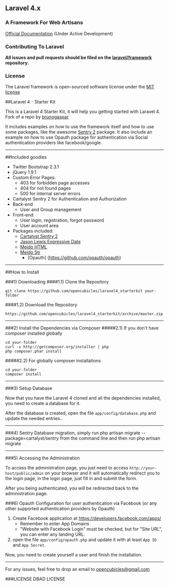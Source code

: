 ## Laravel 4.x

### A Framework For Web Artisans

[Official Documentation](http://four.laravel.com) (Under Active Development)

### Contributing To Laravel

**All issues and pull requests should be filed on the [laravel/framework](http://github.com/laravel/framework) repository.**

### License

The Laravel framework is open-sourced software license under the [MIT license](http://opensource.org/licenses/MIT)

##Laravel 4 - Starter Kit

This is a Laravel 4 Starter Kit, it will help you getting started with Laravel 4.  
Fork of a repo by [brunogaspar](https://github.com/brunogaspar/laravel4-starter-kit/)

It includes examples on how to use the framework itself and how to use some packages, like the awesome [Sentry 2](https://github.com/cartalyst/sentry) package. 
It also include an example on how to use Opauth package for authentication via Social authentication providers like facebook/google.

-----

##Included goodies

* Twitter Bootstrap 2.3.1
* jQuery 1.9.1
* Custom Error Pages:
	* 403 for forbidden page accesses
	* 404 for not found pages
	* 500 for internal server errors
* Cartalyst Sentry 2 for Authentication and Authorization
* Back-end
	* User and Group management
* Front-end
	* User login, registration, forgot password
	* User account area
* Packages included:
	* [Cartalyst Sentry 2](https://github.com/cartalyst/sentry)
	* [Jason Lewis Expressive Date](https://github.com/jasonlewis/expressive-date)
	* [Meido HTML](https://github.com/meido/html)
	* [Meido Str](https://github.com/meido/str)
        * [Opauth] (https://github.com/opauth/opauth)

-----

##How to Install

###1) Downloading
####1.1) Clone the Repository

	git clone https://github.com/opencubicles/laravel4_starterkit your-folder

####1.2) Download the Repository

	https://github.com/opencubicles/laravel4_starterkit/archive/master.zip

-----

###2) Install the Dependencies via Composer
#####2.1) If you don't have composer installed globally

	cd your-folder
	curl -s http://getcomposer.org/installer | php
	php composer.phar install

#####2.2) For globally composer installations

	cd your-folder
	composer install

-----

###3) Setup Database

Now that you have the Laravel 4 cloned and all the dependencies installed, you need to create a database for it.

After the database is created, open the file `app/config/database.php` and update the needed entries..

-----

###4) Sentry Database migration, simply run php artisan migrate --package=cartalyst/sentry from the command line and then run php artisan migrate

-----

###5) Accessing the Administration

To access the administration page, you just need to access `http://your-host/public/admin` on your browser and it will automatically redirect you to the login page, in the login page, just fill in and submit the form.

After you being authenticated, you will be redirected back to the administration page.

###6) Opauth Configuration for user authentication via Facebook (or any other supported authentication providers by Opauth)
1. Create Facebook application at https://developers.facebook.com/apps/
   - Remember to enter App Domains
   - "Website with Facebook Login" must be checked, but for "Site URL", you can enter any landing URL.
2. open the file `app/config/opauth.php` and update it with at least `App ID` and `App Secret`.

Now, you need to create yourself a user and finish the installation.

-----

For any issues, feel free to drop an email to opencubicles@gmail.com

###LICENSE
DBAD LICENSE
